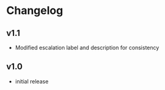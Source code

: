 # Changelog

## v1.1

- Modified escalation label and description for consistency

## v1.0

- initial release
